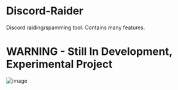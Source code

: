 # Discord-Raider

Discord raiding/spamming tool. Contains many features.
# WARNING - Still In Development, Experimental Project
![image](https://github.com/user-attachments/assets/af954c57-7a0d-42b9-9d22-c4cae25fca54)
